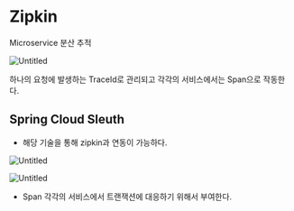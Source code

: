 # Zipkin

Microservice 분산 추적

![Untitled](https://s3-us-west-2.amazonaws.com/secure.notion-static.com/3b7bc861-7bd1-4221-9135-c51dfde4a5f2/Untitled.png)

하나의 요청에 발생하는 TraceId로 관리되고 각각의 서비스에서는 Span으로 작동한다.

## Spring Cloud Sleuth

- 해당 기술을 통해 zipkin과 연동이 가능하다.

![Untitled](https://s3-us-west-2.amazonaws.com/secure.notion-static.com/f999a4f0-dceb-4e02-b7aa-b600b138977d/Untitled.png)

![Untitled](https://s3-us-west-2.amazonaws.com/secure.notion-static.com/d2b38933-49db-4816-b9cc-30d9e91dfdff/Untitled.png)

- Span 각각의 서비스에서 트랜잭션에 대응하기 위해서 부여한다.